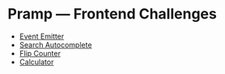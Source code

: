 # Pramp — Frontend Challenges

- [Event Emitter](Event%20Emitter)
- [Search Autocomplete](Search%20Autocomplete)
- [Flip Counter](Flip%20Counter)
- [Calculator](Calculator)
